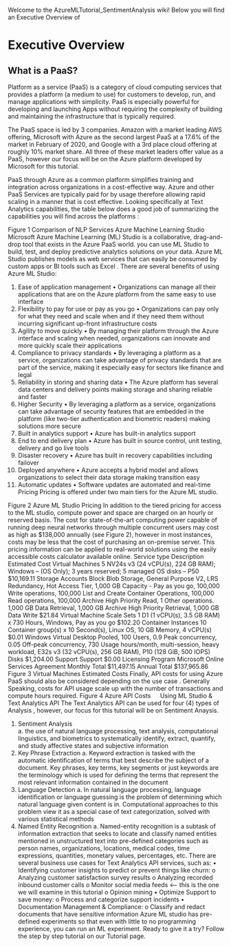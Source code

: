 Welcome to the AzureMLTutorial_SentimentAnalysis wiki! Below you will find an Executive Overview of 

# **Executive Overview**

## **What is a PaaS?**

Platform as a service (PaaS) is a category of cloud computing services that provides a platform (a medium to use) for customers to develop, run, and manage applications with simplicity. PaaS is especially powerful for developing and launching Apps without requiring the complexity of building and maintaining the infrastructure that is typically required.

The PaaS space is led by 3 companies. Amazon with a market leading AWS offering, Microsoft with Azure as the second largest  PaaS at a 17.6%  of the market in February of 2020, and Google with a 3rd place cloud offering at roughly 10% market share. All three of these market leaders offer value as a PaaS, however our focus will be on the Azure platform developed by Microsoft for this tutorial.

PaaS through Azure as a common platform simplifies training and integration across organizations in a cost-effective way. Azure and other PaaS Services are typically paid for by usage therefore allowing rapid scaling  in a manner that is cost effective. 
Looking specifically at Text Analytics capabilities, the table below does a good job of summarizing the capabilities you will find across the platforms :
 
Figure 1 Comparison of NLP Services
Azure Machine Learning Studio
Microsoft Azure Machine Learning (ML) Studio is a collaborative, drag-and-drop tool that exists in the Azure PaaS world. you can use ML Studio to build, test, and deploy predictive analytics solutions on your data. Azure ML Studio publishes models as web services that can easily be consumed by custom apps or BI tools such as Excel . 
There are several benefits of using Azure ML Studio: 
1.	Ease of application management
•	Organizations can manage all their applications that are on the Azure platform from the same easy to use interface
2.	Flexibility to pay for use or pay as you go
•	Organizations can pay only for what they need and scale when and if they need them without incurring significant up-front infrastructure costs
3.	Agility to move quickly
•	By managing their platform through the Azure interface and scaling when needed, organizations can innovate and more quickly scale their applications
4.	Compliance to privacy standards
•	By leveraging a platform as a service, organizations can take advantage of privacy standards that are part of the service, making it especially easy for sectors like finance and legal
5.	Reliability in storing and sharing data
•	The Azure platform has several data centers and delivery points making storage and sharing reliable and faster
6.	Higher Security
•	By leveraging a platform as a service, organizations can take advantage of security features that are embedded in the platform (like two-tier authentication and biometric readers) making solutions more secure
7.	Built in analytics support
•	Azure has built-in analytics support
8.	End to end delivery plan
•	Azure has built in source control, unit testing, delivery and go live tools
9.	Disaster recovery
•	Azure has built in recovery capabilities including failover
10.	Deployed anywhere
•	Azure accepts a hybrid model and allows organizations to select their data storage making transition easy
11.	Automatic updates
•	Software updates are automated and real-time
 
Pricing
Pricing is offered under two main tiers  for the Azure ML studio.
 
Figure 2 Azure ML Studio Pricing
In addition to the tiered pricing for access to the ML studio, compute power and space are charged on an hourly or reserved basis. The cost for state-of-the-art computing power capable of running deep neural networks through multiple concurrent users may cost as high as $138,000 annually (see Figure 2), however in most instances, costs may be less that the cost of purchasing an on-premise server. This pricing   information can be applied to real-world solutions using the easily accessible costs calculator available online.
Service type	Description	Estimated Cost
Virtual Machines	5 NV24s v3 (24 vCPU(s), 224 GB RAM); Windows – (OS Only); 3 years reserved; 5 managed OS disks – P50	$10,169.11
Storage Accounts	Block Blob Storage, General Purpose V2, LRS Redundancy, Hot Access Tier, 1,000 GB Capacity - Pay as you go, 100,000 Write operations, 100,000 List and Create Container Operations, 100,000 Read operations, 100,000 Archive High Priority Read, 1 Other operations. 1,000 GB Data Retrieval, 1,000 GB Archive High Priority Retrieval, 1,000 GB Data Write	$21.84
Virtual Machine Scale Sets	1 D1 (1 vCPU(s), 3.5 GB RAM) x 730 Hours, Windows, Pay as you go	$102.20
Container Instances	10 Container group(s) x 10 Second(s), Linux OS, 10 GB Memory, 4 vCPU(s)	$0.01
Windows Virtual Desktop	Pooled, 100 Users, 0.9 Peak concurrency, 0.05 Off-peak concurrency, 730 Usage hours/month, multi-session, heavy workload, E32s v3 (32 vCPU(s), 256 GB RAM), P10 (128 GiB, 500 IOPS) Disks
$1,204.00
Support	Support	$0.00
 	Licensing Program	Microsoft Online Services Agreement
 	Monthly Total	$11,497.15
 	Annual Total	$137,965.86
Figure 3 Virtual Machines Estimated Costs
Finally, API costs for using Azure PaaS should also be considered depending on the use case . Generally Speaking, costs for API usage scale up with the number of transactions and compute hours required.
 Figure 4 Azure API Costs
 
Using ML Studio & Text Analytics API
The Text Analytics API can be used for four (4) types of Analysis , however, our focus for this tutorial will be on Sentiment Anaysis.
1.	Sentiment Analysis  
a.	the use of natural language processing, text analysis, computational linguistics, and biometrics to systematically identify, extract, quantify, and study affective states and subjective information
2.	Key Phrase Extraction 
a.	Keyword extraction is tasked with the automatic identification of terms that best describe the subject of a document. Key phrases, key terms, key segments or just keywords are the terminology which is used for defining the terms that represent the most relevant information contained in the document
3.	Language Detection 
a.	In natural language processing, language identification or language guessing is the problem of determining which natural language given content is in. Computational approaches to this problem view it as a special case of text categorization, solved with various statistical methods
4.	Named Entity Recognition 
a.	Named-entity recognition is a subtask of information extraction that seeks to locate and classify named entities mentioned in unstructured text into pre-defined categories such as person names, organizations, locations, medical codes, time expressions, quantities, monetary values, percentages, etc.
There are several business use cases for Text Analytics API services, such as: 
•	Identifying customer insights to predict or prevent things like churn:
o	Analyzing customer satisfaction survey results 
o	Analyzing recorded inbound customer calls
o	Monitor social media feeds <-- this is the one we will examine in this tutorial
o	Opinion mining
•	Optimize Support to save money:
o	Process and categorize support incidents
•	Documentation Management & Compliance:
o	Classify and redact documents that have sensitive information
Azure ML studio has pre-defined experiments so that even with little to no programming experience, you can run an ML experiment. Ready to give it a try? Follow the step by step tutorial on our Tutorial page.

